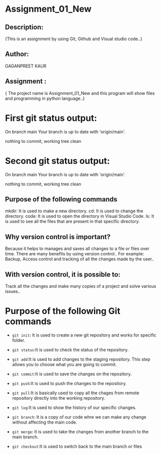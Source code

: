 # Assignment_01_New

## Description:

{This is an assignment by using Git, Github and Visual studio code..}

## Author:

GAGANPREET KAUR

## Assignment :

{ The project name is Assignment_01_New and this program will show files and programming in python language..}

# First git status output:

On branch main
Your branch is up to date with 'origin/main'.

nothing to commit, working tree clean

# Second git status output:

On branch main
Your branch is up to date with 'origin/main'.

nothing to commit, working tree clean

## Purpose of the following commands

mkdir: It is used to make a new directory.
cd: It is used to change the directory.
code: It is used to open the directory in Visual Studio Code.
ls: It is used to see all the files that are present in that specific directory.

## Why version control is important?

Because it helps to manages and saves all changes to a file or files over time.
There are many benefits by using version control..
For example: Backup, Access control and tracking of all the changes made by the user..

## With version control, it is possible to:

Track all the changes and make many copies of a project and solve various issues..

# Purpose of the following Git commands

- `git init`: It is used to create a new git repository and works for specific folder.

- `git status`:It is used to check the status of the repository.

- `git add`:It is used to add changes to the staging repository. This step allows you to choose what you are going to commit.

- `git commit`:It is used to save the changes on the repository.

- `git push`:It is used to push the changes to the repository.

- `git pull`:It is basically used to copy all the chages from remote repository directly into the working repository.

- `git log`:It is used to show the history of our specific changes.

- `git branch`: It is a copy of our code whre we can make any change without affecting the main code.

- `git merge`: It is used to take the changes from another branch to the main branch.

- `git checkout`:It is used to switch back to the main branch or files
